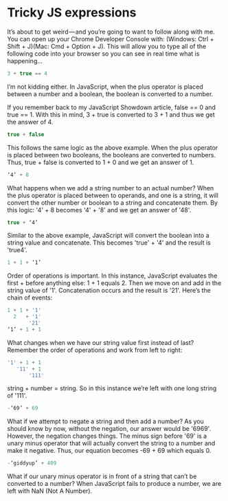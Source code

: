 Tricky JS expressions
====================

It’s about to get weird — and you’re going to want to follow along with me. You can open up your Chrome Developer Console with: (Windows: Ctrl + Shift + J)(Mac: Cmd + Option + J). This will allow you to type all of the following code into your browser so you can see in real time what is happening…

```javascript
3 + true == 4
```

I’m not kidding either. In JavaScript, when the plus operator is placed between a number and a boolean, the boolean is converted to a number.

If you remember back to my JavaScript Showdown article, false == 0 and true == 1. With this in mind, 3 + true is converted to 3 + 1 and thus we get the answer of 4.
```javascript
true + false
```
This follows the same logic as the above example. When the plus operator is placed between two booleans, the booleans are converted to numbers. Thus, true + false is converted to 1 + 0 and we get an answer of 1.
```javascript
‘4’ + 8
```
What happens when we add a string number to an actual number? When the plus operator is placed between to operands, and one is a string, it will convert the other number or boolean to a string and concatenate them.
By this logic: '4' + 8 becomes '4' + '8' and we get an answer of '48'.

```javascript
true + ‘4’
```
Similar to the above example, JavaScript will convert the boolean into a string value and concatenate. This becomes 'true' + '4' and the result is 'true4'.
```javascript
1 + 1 + ‘1’
```
Order of operations is important. In this instance, JavaScript evaluates the first + before anything else: 1 + 1 equals 2. Then we move on and add in the string value of '1'. Concatenation occurs and the result is '21'.
Here’s the chain of events:
```javascript
1 + 1 + '1'
  2   + '1'
       '21'
‘1’ + 1 + 1
```
What changes when we have our string value first instead of last? Remember the order of operations and work from left to right:

```javascript
'1' + 1 + 1
   '11' + 1
       '111'
```
string + number = string. So in this instance we’re left with one long string of '111'.

```javascript
-‘69’ + 69
```
What if we attempt to negate a string and then add a number? As you should know by now, without the negation, our answer would be '6969'. However, the negation changes things.
The minus sign before '69' is a unary minus operator that will actually convert the string to a number and make it negative. Thus, our equation becomes -69 + 69 which equals 0.
```javascript
-‘giddyup’ + 409
```
What if our unary minus operator is in front of a string that can’t be converted to a number? When JavaScript fails to produce a number, we are left with NaN (Not A Number).
